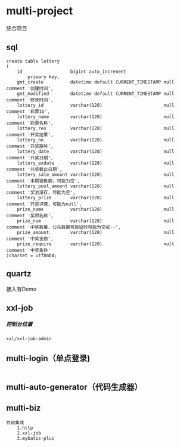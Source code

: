 # multi-project
综合项目
## sql
```mysql
create table lottery
(
    id                  bigint auto_increment
        primary key,
    gmt_create          datetime default CURRENT_TIMESTAMP null comment '创建时间',
    gmt_modified        datetime default CURRENT_TIMESTAMP null comment '修改时间',
    lottery_id          varchar(128)                       null comment '彩票ID',
    lottery_name        varchar(128)                       null comment '彩票名称',
    lottery_res         varchar(128)                       null comment '开奖结果',
    lottery_no          varchar(128)                       null comment '开奖期号',
    lottery_date        varchar(128)                       null comment '开奖日期',
    lottery_exdate      varchar(128)                       null comment '兑奖截止日期',
    lottery_sale_amount varchar(128)                       null comment '本期销售额，可能为空',
    lottery_pool_amount varchar(128)                       null comment '奖池滚存，可能为空',
    lottery_prize       varchar(128)                       null comment '开奖详情，可能为null',
    prize_name          varchar(128)                       null comment '奖项名称',
    prize_num           varchar(128)                       null comment '中奖数量，公布数据可能延时可能为空或--',
    prize_amount        varchar(128)                       null comment '中奖金额',
    prize_require       varchar(128)                       null comment '中奖条件'
)charset = utf8mb4;
```
## quartz
接入有Demo

## xxl-job
#####  控制台位置
    xxl/xxl-job-admin

## multi-login（单点登录)
```mysql

``` 
## multi-auto-generator（代码生成器）        

## multi-biz
    目前集成
        1.http
        2.xxl-job
        3.mybatis-plus